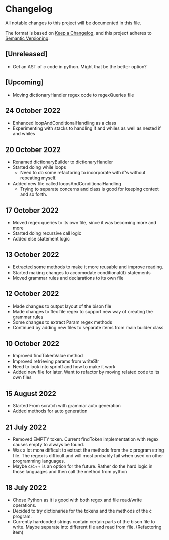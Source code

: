 # Changelog
All notable changes to this project will be documented in this file.

The format is based on [Keep a Changelog](https://keepachangelog.com/en/1.0.0/),
and this project adheres to [Semantic Versioning](https://semver.org/spec/v2.0.0.html).

## [Unreleased]
- Get an AST of c code in python. Might that be the better option?
## [Upcoming]
- Moving dictionaryHandler regex code to regexQueries file
## 24 October 2022
- Enhanced loopAndConditionalHandling as a class
- Experimenting with stacks to handling if and whiles as well as nested if and whiles

## 20 October 2022
- Renamed dictionaryBuilder to dictionaryHandler
- Started doing while loops
    - Need to do some refactoring to incorporate with if's without repeating myself.
- Added new file called loopsAndConditionalHandling
    - Trying to separate concerns and class is good for keeping context and so forth.

## 17 October 2022
- Moved regex queries to its own file, since it was becoming more and more
- Started doing recursive call logic
- Added else statement logic

## 13 October 2022
- Extracted some methods to make it more reusable and improve reading.
- Started making changes to accomodate conditional(if) statements
- Moved grammar rules and declarations to its own file

## 12 October 2022
- Made changes to output layout of the bison file
- Made changes to flex file regex to support new way of creating the grammar rules
- Some changes to extract Param regex methods
- Continued by adding new files to separate items from main builder class

## 10 October 2022
- Improved findTokenValue method
- Improved retrieving params from writeStr
- Need to look into sprintf and how to make it work
- Added new file for later. Want to refactor by moving related code to its own files

## 15 August 2022
- Started From scratch with grammar auto generation
- Added methods for auto generation

## 21 July 2022
- Removed EMPTY token. Current findToken implementation with regex causes empty to always be found.
- Was a lot more difficult to extract the methods from the c program string file. The regex is difficult and will most probably fail when used on other programming languages.
- Maybe c/c++ is an option for the future. Rather do the hard logic in those languages and then call the method from python


## 18 July 2022
- Chose Python as it is good with both regex and file read/write operations.
- Decided to try dictionaries for the tokens and the methods of the c program.
- Currently hardcoded strings contain certain parts of the bison file to write. Maybe separate into different file and read from file. (Refactoring item)